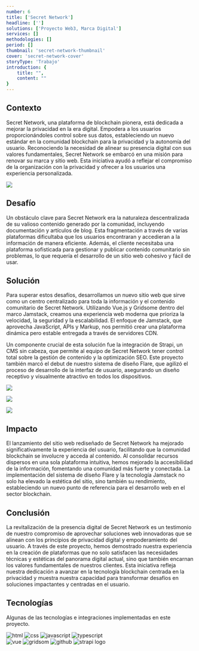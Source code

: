 ```yaml
---
number: 6
title: ['Secret Network']
headline: ['']
solutions: ['Proyecto Web3, Marca Digital']
services: []
methodologies: []
period: []
thumbnail: 'secret-network-thumbnail'
cover: 'secret-network-cover'
storyType: 'Trabajo'
introduction: {
    title: "",
    content: ""
}
---
```


## Contexto

Secret Network, una plataforma de blockchain pionera, está dedicada a mejorar la privacidad en la era digital. Empodera a los usuarios proporcionándoles control sobre sus datos, estableciendo un nuevo estándar en la comunidad blockchain para la privacidad y la autonomía del usuario. Reconociendo la necesidad de alinear su presencia digital con sus valores fundamentales, Secret Network se embarcó en una misión para renovar su marca y sitio web. Esta iniciativa ayudó a reflejar el compromiso de la organización con la privacidad y ofrecer a los usuarios una experiencia personalizada.

![](/work/secret-network-figure-1.jpg)

## Desafío

Un obstáculo clave para Secret Network era la naturaleza descentralizada de su valioso contenido generado por la comunidad, incluyendo documentación y artículos de blog. Esta fragmentación a través de varias plataformas dificultaba que los usuarios encontraran y accedieran a la información de manera eficiente. Además, el cliente necesitaba una plataforma sofisticada para gestionar y publicar contenido comunitario sin problemas, lo que requería el desarrollo de un sitio web cohesivo y fácil de usar.

## Solución

Para superar estos desafíos, desarrollamos un nuevo sitio web que sirve como un centro centralizado para toda la información y el contenido comunitario de Secret Network. Utilizando Vue.js y Gridsome dentro del marco Jamstack, creamos una experiencia web moderna que prioriza la velocidad, la seguridad y la escalabilidad. El enfoque de Jamstack, que aprovecha JavaScript, APIs y Markup, nos permitió crear una plataforma dinámica pero estable entregada a través de servidores CDN.

Un componente crucial de esta solución fue la integración de Strapi, un CMS sin cabeza, que permite al equipo de Secret Network tener control total sobre la gestión de contenido y la optimización SEO. Este proyecto también marcó el debut de nuestro sistema de diseño Flare, que agilizó el proceso de desarrollo de la interfaz de usuario, asegurando un diseño receptivo y visualmente atractivo en todos los dispositivos.

![](/work/secret-network-figure-2.jpg)

![](/work/secret-network-figure-3.jpg)

![](/work/secret-network-figure-4.jpg)

## Impacto

El lanzamiento del sitio web rediseñado de Secret Network ha mejorado significativamente la experiencia del usuario, facilitando que la comunidad blockchain se involucre y acceda al contenido. Al consolidar recursos dispersos en una sola plataforma intuitiva, hemos mejorado la accesibilidad de la información, fomentando una comunidad más fuerte y conectada. La implementación del sistema de diseño Flare y la tecnología Jamstack no solo ha elevado la estética del sitio, sino también su rendimiento, estableciendo un nuevo punto de referencia para el desarrollo web en el sector blockchain.

## Conclusión

La revitalización de la presencia digital de Secret Network es un testimonio de nuestro compromiso de aprovechar soluciones web innovadoras que se alinean con los principios de privacidad digital y empoderamiento del usuario. A través de este proyecto, hemos demostrado nuestra experiencia en la creación de plataformas que no solo satisfacen las necesidades técnicas y estéticas del panorama digital actual, sino que también encarnan los valores fundamentales de nuestros clientes. Esta iniciativa refleja nuestra dedicación a avanzar en la tecnología blockchain centrada en la privacidad y muestra nuestra capacidad para transformar desafíos en soluciones impactantes y centradas en el usuario.

## Tecnologías

Algunas de las tecnologías e integraciones implementadas en este proyecto.

<div class="story_story__mainContent__technologies__v5XXm"> 
    <div class="story_story__mainContent__technologies__images__6NSg5">
        <div>
        <img loading="lazy" src="/technologies/html.svg" alt="html"/>
            <img loading="lazy" src="/technologies/css.svg" alt="css"/>
            <img loading="lazy" src="/technologies/javascript.svg" alt="javascript"/>
            <img loading="lazy" src="/technologies/typescript.svg" alt="typescript"/>
        </div>
        <div>
            <img loading="lazy" src="/technologies/vue.svg" alt="vue"/>
            <img loading="lazy" src="/technologies/gridsom.svg" alt="gridsom"/>
            <img loading="lazy" src="/technologies/github.svg" alt="github"/>
            <img loading="lazy" src="/technologies/strapi.svg" class="story_story__mainContent__technologies__images__large__KxVD1" alt="strapi logo"/>
        </div>
    </div>     
</div>